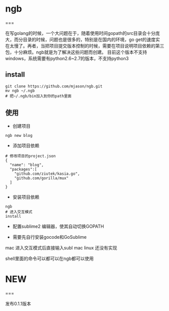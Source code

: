 # ngb
===

在写golang的时候，一个大问题在于，随着使用时间gopath的src目录会十分庞大，而分目录的时候，问题也是很多的，特别是在国内的环境，go get的速度实在太慢了。再者，当把项目提交版本控制的时候，需要在项目说明项目依赖的第三包，十分麻烦。ngb就是为了解决这些问题而创建。
目前这个版本不支持windows，系统需要有python2.6~2.7的版本，不支持python3

## install

```
git clone https://github.com/mjason/ngb.git
mv ngb ~/.ngb
# 把~/.ngb/bin加入到你的path里面
```

## 使用

* 创建项目

```
ngb new blog
```

* 添加项目依赖

```
# 修改项目的project.json
{
  "name": "blog",
  "packages":[
    "github.com/ziutek/kasia.go",
    "github.com/gorilla/mux"
  ]
}
```

* 安装项目依赖

```
ngb
# 进入交互模式
install
```


* 配置sublime2 编辑器，使其自动切换GOPATH

* 需要先自行安装gocode和GoSublime

mac 进入交互模式后直接输入subl mac
linux 还没有实现



shell里面的命令可以都可以在ngb都可以使用


# NEW
===

发布0.1.1版本
